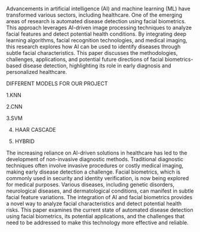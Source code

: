 Advancements in artificial intelligence (AI) and machine learning (ML) have transformed various sectors, including healthcare. One of the emerging areas of research is automated disease detection using facial biometrics. This approach leverages AI-driven image processing techniques to analyze facial features and detect potential health conditions. By integrating deep learning algorithms, facial recognition technologies, and medical imaging, this research explores how AI can be used to identify diseases through subtle facial characteristics. This paper discusses the methodologies, challenges, applications, and potential future directions of facial biometrics-based disease detection, highlighting its role in early diagnosis and personalized healthcare.

DIFFERENT MODELS FOR OUR PROJECT

1.KNN

2.CNN

3.SVM 

4. HAAR CASCADE
    
6. HYBRID 

The increasing reliance on AI-driven solutions in healthcare has led to the development of non-invasive diagnostic methods. Traditional diagnostic techniques often involve invasive procedures or costly medical imaging, making early disease detection a challenge. Facial biometrics, which is commonly used in security and identity verification, is now being explored for medical purposes. Various diseases, including genetic disorders, neurological diseases, and dermatological conditions, can manifest in subtle facial feature variations. 
The integration of AI and facial biometrics provides a novel way to analyze facial characteristics and detect potential health risks. This paper examines the current state of automated disease detection using facial biometrics, its potential applications, and the challenges that need to be addressed to make this technology more effective and reliable.

